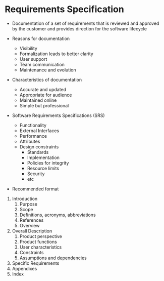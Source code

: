 # Requirements Specification

- Documentation of a set of requirements that is reviewed and approved by the customer and provides direction for the software lifecycle
- Reasons for documentation
  - Visibility
  - Formalization leads to better clarity
  - User support
  - Team communication
  - Maintenance and evolution
- Characteristics of documentation
  - Accurate and updated
  - Appropriate for audience
  - Maintained online
  - Simple but professional

- Software Requirements Specifications (SRS)
  - Functionality
  - External Interfaces
  - Performance
  - Attributes
  - Design constraints
    - Standards
    - Implementation
    - Policies for integrity
    - Resource limits
    - Security
    - etc

- Recommended format

1. Introduction
   1. Purpose
   2. Scope
   3. Definitions, acronyms, abbreviations
   4. References
   5. Overview
2. Overall Description
   1. Product perspective
   2. Product functions
   3. User characteristics
   4. Constraints
   5. Assumptions and dependencies
3. Specific Requirements
4. Appendixes
5. Index